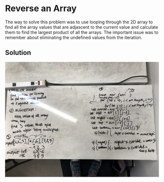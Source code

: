 # Reverse an Array
The way to solve this problem was to use looping through the 2D array to find all the array values that are adjascent to the current value and calculate them to find the largest product of all the arrays. The important issue was to remember about eliminating the undefined values from the iteration.

## Solution
![largest-product](assets/largest-product.JPG)